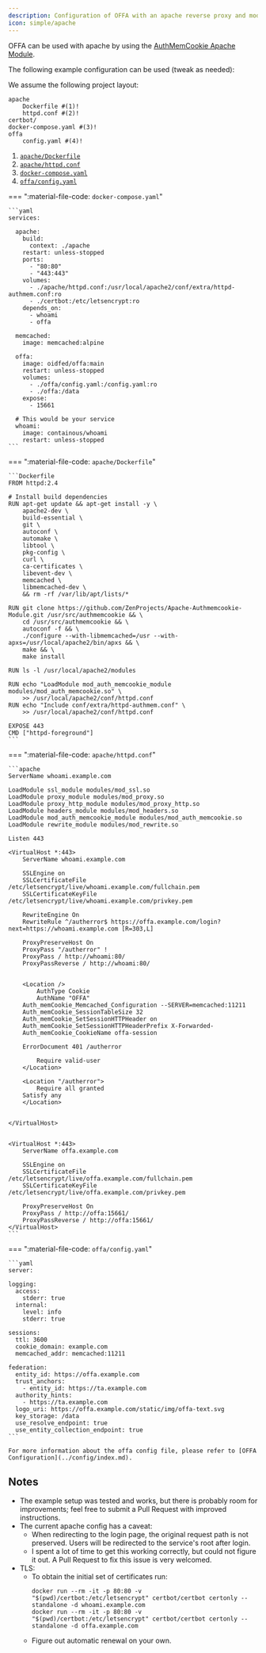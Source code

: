 ```yaml
---
description: Configuration of OFFA with an apache reverse proxy and mod AuthMemCookie.
icon: simple/apache
---
```


OFFA can be used with apache by using the
[AuthMemCookie Apache Module](https://zenprojects.github.io/Apache-Authmemcookie-Module/).

The following example configuration can be used (tweak as needed):

We assume the following project layout:
```tree
apache
    Dockerfile #(1)!
    httpd.conf #(2)!
certbot/
docker-compose.yaml #(3)!
offa
    config.yaml #(4)!
```

1. [`apache/Dockerfile`](#apachedockerfile)
2. [`apache/httpd.conf`](#apachehttpdconf)
3. [`docker-compose.yaml`](#docker-composeyaml)
4. [`offa/config.yaml`](#offaconfigyaml)

=== ":material-file-code: `docker-compose.yaml`"

    ```yaml
    services:

      apache:
        build:
          context: ./apache
        restart: unless-stopped
        ports:
          - "80:80"
          - "443:443"
        volumes:
          - ./apache/httpd.conf:/usr/local/apache2/conf/extra/httpd-authmem.conf:ro
          - ./certbot:/etc/letsencrypt:ro
        depends_on:
          - whoami
          - offa

      memcached:
        image: memcached:alpine

      offa:
        image: oidfed/offa:main
        restart: unless-stopped
        volumes:
          - ./offa/config.yaml:/config.yaml:ro
          - ./offa:/data
        expose:
          - 15661

      # This would be your service
      whoami:
        image: containous/whoami
        restart: unless-stopped
    ```

=== ":material-file-code: `apache/Dockerfile`"

    ```Dockerfile
    FROM httpd:2.4

    # Install build dependencies
    RUN apt-get update && apt-get install -y \
        apache2-dev \
        build-essential \
        git \
        autoconf \
        automake \
        libtool \
        pkg-config \
        curl \
        ca-certificates \
        libevent-dev \
        memcached \
        libmemcached-dev \
        && rm -rf /var/lib/apt/lists/*

    RUN git clone https://github.com/ZenProjects/Apache-Authmemcookie-Module.git /usr/src/authmemcookie && \
        cd /usr/src/authmemcookie && \
        autoconf -f && \
        ./configure --with-libmemcached=/usr --with-apxs=/usr/local/apache2/bin/apxs && \
        make && \
        make install

    RUN ls -l /usr/local/apache2/modules

    RUN echo "LoadModule mod_auth_memcookie_module modules/mod_auth_memcookie.so" \
        >> /usr/local/apache2/conf/httpd.conf
    RUN echo "Include conf/extra/httpd-authmem.conf" \
        >> /usr/local/apache2/conf/httpd.conf

    EXPOSE 443
    CMD ["httpd-foreground"]
    ```

=== ":material-file-code: `apache/httpd.conf`"

    ```apache
    ServerName whoami.example.com

    LoadModule ssl_module modules/mod_ssl.so
    LoadModule proxy_module modules/mod_proxy.so
    LoadModule proxy_http_module modules/mod_proxy_http.so
    LoadModule headers_module modules/mod_headers.so
    LoadModule mod_auth_memcookie_module modules/mod_auth_memcookie.so
    LoadModule rewrite_module modules/mod_rewrite.so

    Listen 443

    <VirtualHost *:443>
        ServerName whoami.example.com

        SSLEngine on
        SSLCertificateFile /etc/letsencrypt/live/whoami.example.com/fullchain.pem
        SSLCertificateKeyFile /etc/letsencrypt/live/whoami.example.com/privkey.pem

        RewriteEngine On
        RewriteRule ^/autherror$ https://offa.example.com/login?next=https://whoami.example.com [R=303,L]

        ProxyPreserveHost On
        ProxyPass "/autherror" !
        ProxyPass / http://whoami:80/
        ProxyPassReverse / http://whoami:80/

        
        <Location />
            AuthType Cookie
            AuthName "OFFA"
        Auth_memCookie_Memcached_Configuration --SERVER=memcached:11211
        Auth_memCookie_SessionTableSize 32
        Auth_memCookie_SetSessionHTTPHeader on
        Auth_memCookie_SetSessionHTTPHeaderPrefix X-Forwarded-
        Auth_memCookie_CookieName offa-session

        ErrorDocument 401 /autherror

            Require valid-user
        </Location>

        <Location "/autherror">
            Require all granted
        Satisfy any
        </Location>


    </VirtualHost>


    <VirtualHost *:443>
        ServerName offa.example.com

        SSLEngine on
        SSLCertificateFile /etc/letsencrypt/live/offa.example.com/fullchain.pem
        SSLCertificateKeyFile /etc/letsencrypt/live/offa.example.com/privkey.pem

        ProxyPreserveHost On
        ProxyPass / http://offa:15661/
        ProxyPassReverse / http://offa:15661/
    </VirtualHost>
    ```

=== ":material-file-code: `offa/config.yaml`"

    ```yaml
    server:

    logging:
      access:
        stderr: true
      internal:
        level: info
        stderr: true

    sessions:
      ttl: 3600
      cookie_domain: example.com
      memcached_addr: memcached:11211

    federation:
      entity_id: https://offa.example.com
      trust_anchors:
        - entity_id: https://ta.example.com
      authority_hints:
        - https://ta.example.com
      logo_uri: https://offa.example.com/static/img/offa-text.svg
      key_storage: /data
      use_resolve_endpoint: true
      use_entity_collection_endpoint: true
    ```

    For more information about the offa config file, please refer to [OFFA Configuration](../config/index.md).

## Notes
- The example setup was tested and works, but there is probably room for
  improvements; feel free to submit a Pull Request with improved instructions.
- The current apache config has a caveat:
    - When redirecting to the login page, the original request path is not 
      preserved. 
      Users will be redirected to the service's root after login.
    - I spent a lot of time to get this working correctly, but could not 
      figure it out. A Pull Request to fix this issue is very welcomed.
- TLS: 
    - To obtain the initial set of certificates run:
      ```shell
      docker run --rm -it -p 80:80 -v "$(pwd)/certbot:/etc/letsencrypt" certbot/certbot certonly --standalone -d whoami.example.com
      docker run --rm -it -p 80:80 -v "$(pwd)/certbot:/etc/letsencrypt" certbot/certbot certonly --standalone -d offa.example.com
      ```
    - Figure out automatic renewal on your own.

